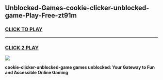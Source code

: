 
## Unblocked-Games-cookie-clicker-unblocked-game-Play-Free-zt91m
<h3>
<a href="https://premium76.site?title=cookie-clicker-unblocked-game&ref=10A">CLICK TO PLAY</a></h3>
<hr>

<h3>
<a href="https://premium76.site?title=cookie-clicker-unblocked-game&ref=10A">CLICK 2 PLAY</a>
  
</h3>

<a href="https://premium76.site?title=cookie-clicker-unblocked-game&ref=10A"><img src="https://clearcache.store/games.png"></a>


**cookie-clicker-unblocked-game games unblocked: Your Gateway to Fun and Accessible Online Gaming**
